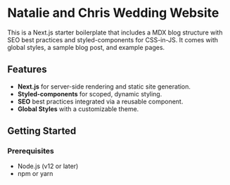 # Natalie and Chris Wedding Website

This is a Next.js starter boilerplate that includes a MDX blog structure with SEO best practices and styled-components for CSS-in-JS. It comes with global styles, a sample blog post, and example pages.

## Features

- **Next.js** for server-side rendering and static site generation.
- **Styled-components** for scoped, dynamic styling.
- **SEO** best practices integrated via a reusable component.
- **Global Styles** with a customizable theme.

## Getting Started

### Prerequisites

- Node.js (v12 or later)
- npm or yarn
